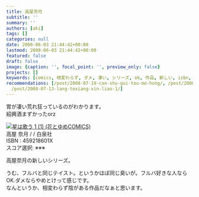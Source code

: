 ```yaml
---
title: 高屋奈月
subtitle: ''
summary: ''
authors: [aki]
tags: []
categories: null
date: 2008-06-03 21:44:42+00:00
lastmod: 2008-06-03 21:44:42+00:00
featured: false
draft: false
image: {caption: '', focal_point: '', preview_only: false}
projects: []
keywords: [comics, 相変わらず, ダメ, 凄い, シリーズ, ok, 作品, 新しい, isbn, スコア]
recommendations: [/post/2008-07-19-can-shu-gui-tou-mo-hong/, /post/2008-07-19-xi-nomo-nu-gasi-nda/,
  /post/2008-07-13-lang-toxiang-xin-liao-1/]
---
```

胃が凄い荒れ狂っているのがわかります。  
紹興酒まずかったorz

![](https://ecx.images-amazon.com/images/I/51aDg7uTQVL._SL160_.jpg)[星は歌う 1 (1) (花とゆめCOMICS)](http://item.excite.co.jp/detail/ASIN_459218601X)  
高屋 奈月 / / 白泉社  
ISBN : 459218601X  
スコア選択: ※※※

高屋奈月の新しいシリーズ。

うむ、フルバと同じテイスト。というかほぼ同じ臭いが。フルバ好きな人ならOK.ダメならやめとけって感じです。  
なんというか、相変わらず陰がある作品だなぁと思います。


